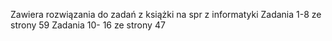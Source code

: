 Zawiera rozwiązania do zadań z książki na spr z informatyki
Zadania 1-8 ze strony 59
Zadania 10- 16 ze strony 47
